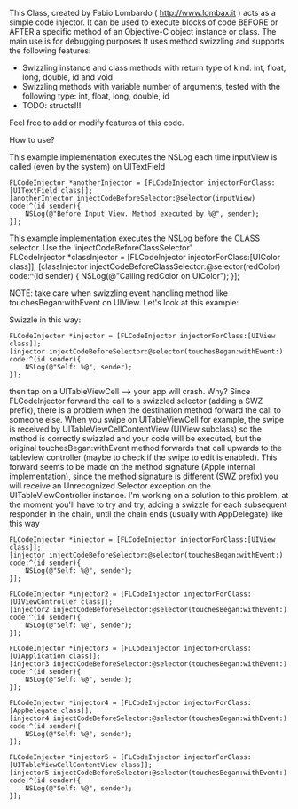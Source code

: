 This Class, created by Fabio Lombardo ( http://www.lombax.it ) acts as a simple
code injector. It can be used to execute blocks of code BEFORE or AFTER a
specific method of an Objective-C object instance or class.
The main use is for debugging purposes
It uses method swizzling and supports the following features:

- Swizzling instance and class methods with return type of kind: int, float, long, double, id and void
- Swizzling methods with variable number of arguments, tested with the following type: int, float, long, double, id
- TODO: structs!!!

Feel free to add or modify features of this code.

How to use?

This example implementation executes the NSLog each time inputView is called (even by the system) on UITextField

    FLCodeInjector *anotherInjector = [FLCodeInjector injectorForClass:[UITextField class]];
    [anotherInjector injectCodeBeforeSelector:@selector(inputView) code:^(id sender){
        NSLog(@"Before Input View. Method executed by %@", sender);
    }];
    
This example implementation executes the NSLog before the CLASS selector. Use the 'injectCodeBeforeClassSelector'    
    FLCodeInjector *classInjector = [FLCodeInjector injectorForClass:[UIColor class]];
    [classInjector injectCodeBeforeClassSelector:@selector(redColor) code:^(id sender) {
        NSLog(@"Calling redColor on UIColor");
    }];
    
NOTE: take care when swizzling event handling method like touchesBegan:withEvent on UIView.
Let's look at this example:

Swizzle in this way:

    FLCodeInjector *injector = [FLCodeInjector injectorForClass:[UIView class]];
    [injector injectCodeBeforeSelector:@selector(touchesBegan:withEvent:) code:^(id sender){
        NSLog(@"Self: %@", sender);
    }];
    
then tap on a UITableViewCell --> your app will crash. Why?
Since FLCodeInjector forward the call to a swizzled selector (adding a SWZ prefix), there is a problem when the destination method forward the call to someone else.
When you swipe on UITableViewCell for example, the swipe is received by UITableViewCellContentView (UIView subclass) so the method is correctly swizzled and your code will be executed, but the original touchesBegan:withEvent method forwards that call upwards to the tableview controller (maybe to check if the swipe to edit is enabled). This forward seems to be made on the method signature (Apple internal implementation), since the method signature is different (SWZ prefix) you will receive an Unrecognized Selector exception on the UITableViewController instance.
I'm working on a solution to this problem, at the moment you'll have to try and try, adding a swizzle for each subsequent responder in the chain, until the chain ends (usually with AppDelegate) like this way

    FLCodeInjector *injector = [FLCodeInjector injectorForClass:[UIView class]];
    [injector injectCodeBeforeSelector:@selector(touchesBegan:withEvent:) code:^(id sender){
        NSLog(@"Self: %@", sender);
    }];

    FLCodeInjector *injector2 = [FLCodeInjector injectorForClass:[UIViewController class]];
    [injector2 injectCodeBeforeSelector:@selector(touchesBegan:withEvent:) code:^(id sender){
        NSLog(@"Self: %@", sender);
    }];
    
    FLCodeInjector *injector3 = [FLCodeInjector injectorForClass:[UIApplication class]];
    [injector3 injectCodeBeforeSelector:@selector(touchesBegan:withEvent:) code:^(id sender){
        NSLog(@"Self: %@", sender);
    }];
    
    FLCodeInjector *injector4 = [FLCodeInjector injectorForClass:[AppDelegate class]];
    [injector4 injectCodeBeforeSelector:@selector(touchesBegan:withEvent:) code:^(id sender){
        NSLog(@"Self: %@", sender);
    }];
    
    FLCodeInjector *injector5 = [FLCodeInjector injectorForClass:[UITableViewCellContentView class]];
    [injector5 injectCodeBeforeSelector:@selector(touchesBegan:withEvent:) code:^(id sender){
        NSLog(@"Self: %@", sender);
    }];
     
